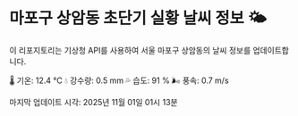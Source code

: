 
# 마포구 상암동 초단기 실황 날씨 정보 🌤️

이 리포지토리는 기상청 API를 사용하여 서울 마포구 상암동의 날씨 정보를 업데이트합니다. 

🌡️ 기온: 12.4 ℃
💧 강수량: 0.5 mm
💦 습도: 91 %
🌬️ 풍속: 0.7 m/s

마지막 업데이트 시각: 2025년 11월 01일 01시 13분    
